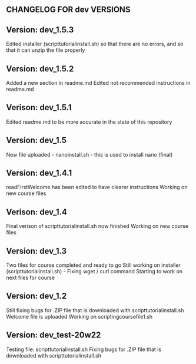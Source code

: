 CHANGELOG FOR dev VERSIONS
--------------------

Version: dev_1.5.3
-----
Edited installer (scripttutorialinstall.sh) so that there are no errors, and so that it can unzip the file properly

Version: dev_1.5.2
-----
Added a new section in readme.md
Edited not recommended instructions in readme.md

Verison: dev_1.5.1
-----
Edited readme.md to be more accurate in the state of this repository

Version: dev_1.5
-----
New file uploaded - nanoinstall.sh - this is used to install nano (final)

Version: dev_1.4.1
-----
readFirstWelcome has been edited to have clearer instructions
Working on new course files

Verison: dev_1.4
-----
Final verison of scripttutorialinstall.sh now finished
Working on new course files

Version: dev_1.3
-----
Two files for course completed and ready to go
Still working on installer (scripttutorialinstall.sh) - Fixing wget / curl command
Starting to work on next files for course

Version: dev_1.2
-----
Still fixing bugs for .ZIP file that is downloaded with scripttutorialinstall.sh
Welcome file is uploaded
Working on scriptingcoursefile1.sh

Version: dev_test-20w22
-----
Testing file: scripttutorialinstall.sh
Fixing bugs for .ZIP file that is downloaded with scripttutorialinstall.sh
